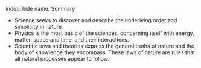 index: hide
name: Summary

  * Science seeks to discover and describe the underlying order and simplicity in nature.
  * Physics is the most basic of the sciences, concerning itself with energy, matter, space and time, and their interactions.
  * Scientific laws and theories express the general truths of nature and the body of knowledge they encompass. These laws of nature are rules that all natural processes appear to follow.
